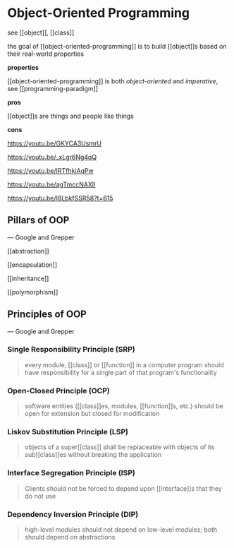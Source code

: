 # Object-Oriented Programming

see [[object]], [[class]]

the goal of [[object-oriented-programming]] is to build [[object]]s based on their real-world properties

**properties**

[[object-oriented-programming]] is both _object-oriented_ and _imperative_, see [[programming-paradigm]]

**pros**

[[object]]s are things and people like things

**cons**

<https://youtu.be/GKYCA3UsmrU>

<https://youtu.be/_xLgr6Ng4qQ>

<https://youtu.be/IRTfhkiAqPw>

<https://youtu.be/agTmccNAXlI>

<https://youtu.be/I8LbkfSSR58?t=615>

## Pillars of OOP

&mdash; Google and Grepper

[[abstraction]]

[[encapsulation]]

[[inheritance]]

[[polymorphism]]

## Principles of OOP

&mdash; Google and Grepper

### Single Responsibility Principle (SRP)

> every module, [[class]] or [[function]] in a computer program should have responsibility for a single part of that program's functionality

### Open-Closed Principle (OCP)

> software entities ([[class]]es, modules, [[function]]s, etc.) should be open for extension but closed for modification

### Liskov Substitution Principle (LSP)

> objects of a super[[class]] shall be replaceable with objects of its sub[[class]]es without breaking the application

### Interface Segregation Principle (ISP)

> Clients should not be forced to depend upon [[interface]]s that they do not use

### Dependency Inversion Principle (DIP)

> high-level modules should not depend on low-level modules; both should depend on abstractions
